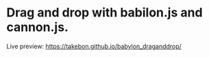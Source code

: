 
# Drag and drop with babilon.js and cannon.js.
Live preview: https://takebon.github.io/babylon_draganddrop/
